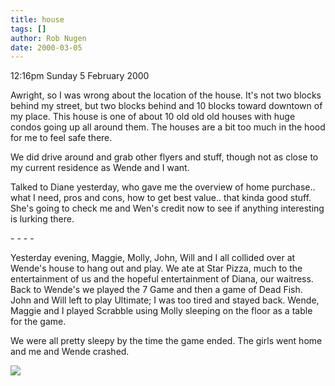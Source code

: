 ```yaml
---
title: house
tags: []
author: Rob Nugen
date: 2000-03-05
---
```


<p class=date>12:16pm Sunday 5 February 2000</p>

<p>Awright, so I was wrong about the location of the house.  It's not two 
blocks behind my street, but two blocks behind and 10 blocks toward 
downtown of my place.  This house is one of about 10 old old old houses 
with huge condos going up all around them.  The houses are a bit too much 
in the hood for me to feel safe there.

<p>We did drive around and grab other flyers and stuff, though not as close 
to my current residence as Wende and I want.

<p>Talked to Diane yesterday, who gave me the overview of home purchase.. 
what I need, pros and cons, how to get best value.. that kinda good stuff. 
 She's going to check me and Wen's credit now to see if anything 
interesting is lurking there.

<p>- - - -

<p>Yesterday evening, Maggie, Molly, John, Will and I all collided over at 
Wende's house to hang out and play. We ate at Star Pizza, much to the 
entertainment of us and the hopeful entertainment of Diana, our waitress. 
 Back to Wende's we played the 7 Game and then a game of Dead Fish.  John 
and Will left to play Ultimate; I was too tired and stayed back.  Wende, 
Maggie and I played Scrabble using Molly sleeping on the floor as a table 
for the game.

<p>We were all pretty sleepy by the time the game ended.  The girls went 
home and me and Wende crashed.

<p><img src="/images/rob/wL-ROB.gif">

